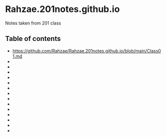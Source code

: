 # Rahzae.201notes.github.io
Notes taken from 201 class
## Table of contents 
 - https://github.com/Rahzae/Rahzae.201notes.github.io/blob/main/Class01.md
 -
 -
 -
 -
 -
 -
 -
 -
 -
 -
 -
 -
 -
 -
